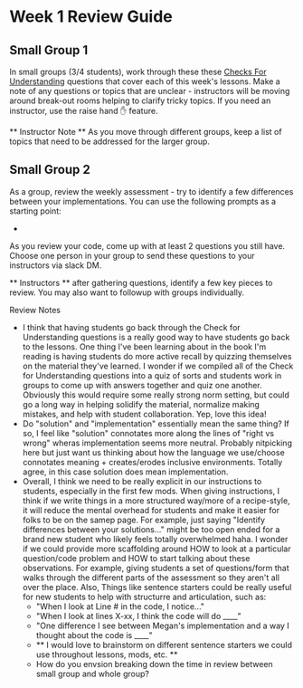 # Week 1 Review Guide

## Small Group 1
In small groups (3/4 students), work through these these [Checks For Understanding](/assessments/mod1/Week1CFUReview.md) questions that cover each of this week's lessons.  Make a note of any questions or topics that are unclear - instructors will be moving around break-out rooms helping to clarify tricky topics.  If you need an instructor, use the raise hand ✋ feature.

** Instructor Note **
As you move through different groups, keep a list of topics that need to be addressed for the larger group.

## Small Group 2
As a group, review the weekly assessment - try to identify a few differences between your implementations.  You can use the following prompts as a starting point:

* 

As you review your code, come up with at least 2 questions you still have.  Choose one person in your group to send these questions to your instructors via slack DM.

** Instructors ** after gathering questions, identify a few key pieces to review.  You may also want to followup with groups individually.

Review Notes
- I think that having students go back through the Check for Understanding questions is a really good way to have students go back to the lessons. One thing I've been learning about in the book I'm reading is having students do more active recall by quizzing themselves on the material they've learned. I wonder if we compiled all of the Check for Understanding questions into a quiz of sorts and students work in groups to come up with answers together and quiz one another. Obviously this would require some really strong norm setting, but could go a long way in helping solidify the material, normalize making mistakes, and help with student collaboration. Yep, love this idea!
- Do "solution" and "implementation" essentially mean the same thing? If so, I feel like "solution" connotates more along the lines of "right vs wrong" wheras implementation seems more neutral. Probably nitpicking here but just want us thinking about how the language we use/choose connotates meaning + creates/erodes inclusive environments. Totally agree, in this case solution does mean implementation.
- Overall, I think we need to be really explicit in our instructions to students, especially in the first few mods. When giving instructions, I think if we write things in a more structured way/more of a recipe-style, it will reduce the mental overhead for students and make it easier for folks to be on the samep page. For example, just saying "Identify differences between your solutions..." might be too open ended for a brand new student who likely feels totally overwhelmed haha. I wonder if we could provide more scaffolding around HOW to look at a particular question/code problem and HOW to start talking about these observations. For example, giving students a set of questions/form that walks through the different parts of the assessment so they aren't all over the place. Also,  Things like sentence starters could be really useful for new students to help with structurre and articulation, such as:
  - "When I look at Line # in the code, I notice..."
  - "When I look at lines X-xx, I think the code will do ____"
  - "One difference I see between Megan's implementation and a way I thought about the code is ____"
  - ** I would love to brainstorm on different sentence starters we could use throughout lessons, mods, etc. **
  - How do you envsion breaking down the time in review between small group and whole group?